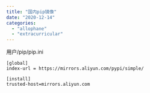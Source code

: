 ```yaml
---
title: "国内pip镜像"
date: "2020-12-14"
categories: 
  - "allophane"
  - "extracurricular"
---
```


用户/pip/pip.ini

```
[global]
index-url = https://mirrors.aliyun.com/pypi/simple/

[install]
trusted-host=mirrors.aliyun.com
```
